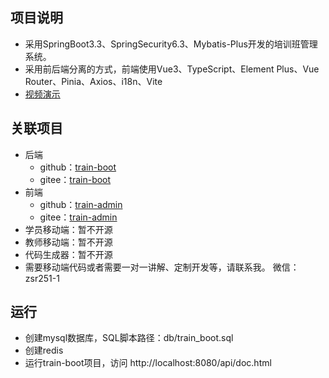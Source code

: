 ## 项目说明

- 采用SpringBoot3.3、SpringSecurity6.3、Mybatis-Plus开发的培训班管理系统。
- 采用前后端分离的方式，前端使用Vue3、TypeScript、Element Plus、Vue Router、Pinia、Axios、i18n、Vite
- [视频演示](https://www.bilibili.com/video/BV1YgkMY4Ebg/)

## 关联项目

- 后端
    - github：[train-boot](https://github.com/zsr251/train-boot)
    - gitee：[train-boot](https://gitee.com/zsr/train-boot)
- 前端
    - github：[train-admin](https://github.com/zsr251/train-admin)
    - gitee：[train-admin](https://gitee.com/zsr/train-admin)
- 学员移动端：暂不开源
- 教师移动端：暂不开源
- 代码生成器：暂不开源
- 需要移动端代码或者需要一对一讲解、定制开发等，请联系我。 微信：zsr251-1

## 运行
- 创建mysql数据库，SQL脚本路径：db/train_boot.sql
- 创建redis
- 运行train-boot项目，访问 http://localhost:8080/api/doc.html